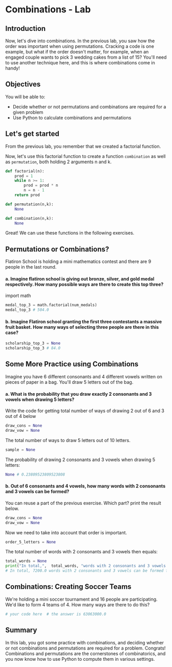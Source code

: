 
# Combinations - Lab

## Introduction

Now, let's dive into combinations. In the previous lab, you saw how the order was important when using permutations. Cracking a code is one example, but what if the order doesn't matter, for example, when an engaged couple wants to pick 3 wedding cakes from a list of 15? You'll need to use another technique here, and this is where combinations come in handy!

## Objectives

You will be able to: 

* Decide whether or not permutations and combinations are required for a given problem
* Use Python to calculate combinations and permutations


## Let's get started

From the previous lab, you remember that we created a factorial function.

Now, let's use this factorial function to create a function `combination` as well as `permutation`, both holding 2 arguments n and k.


```python
def factorial(n):
    prod = 1
    while n >= 1:
        prod = prod * n
        n = n - 1
    return prod
```


```python
def permutation(n,k):
    None
```


```python
def combination(n,k):
    None
```

Great! We can use these functions in the following exercises.

## Permutations or Combinations?

Flatiron School is holding a mini mathematics contest and there are 9 people in the last round. 

#### a. Imagine flatiron school is giving out bronze, silver, and gold medal respectively. How many possible ways are there to create this top three?
import math

```python
medal_top_3 = math.factorial(num_medals)
medal_top_3 # 504.0
```

#### b. Imagine Flatiron school granting the first three contestants a massive fruit basket. How many ways of selecting three people are there in this case?


```python
scholarship_top_3 = None
scholarship_top_3 # 84.0
```

## Some More Practice using Combinations

Imagine you have 6 different consonants and 4 different vowels written on pieces of paper in a bag. You'll draw 5 letters out of the bag. 

#### a. What is the probability that you draw exactly 2 consonants and 3 vowels when drawing 5 letters?

Write the code for getting total number of ways of drawing 2 out of 6 and 3 out of 4 below


```python
draw_cons = None
draw_vow = None
```

The total number of ways to draw 5 letters out of 10 letters.


```python
sample = None
```

The probability of drawing 2 consonants and 3 vowels when drawing 5 letters:


```python
None # 0.23809523809523808
```

#### b. Out of 6 consonants and 4 vowels, how many words with 2 consonants and 3 vowels can be formed?

You can reuse a part of the previous exercise. Which part? print the result below.


```python
draw_cons = None
draw_vow = None
```

Now we need to take into account that order is important.


```python
order_5_letters = None
```

The total number of words with 2 consonants and 3 vowels then equals:


```python
total_words = None
print("In total,",  total_words, "words with 2 consonants and 3 vowels can be formed from our existing letter pool.")
# In total, 7200.0 words with 2 consonants and 3 vowels can be formed from our existing letter pool.
```

## Combinations: Creating Soccer Teams
We're holding a mini soccer tournament and 16 people are participating. We'd like to form 4 teams of 4. How many ways are there to do this?


```python
# your code here  # the answer is 63063000.0
```

## Summary

In this lab, you got some practice with combinations, and deciding whether or not combinations and permutations are required for a problem. Congrats! Combinations and permutations are the cornerstones of combinatorics, and you now know how to use Python to compute them in various settings.
